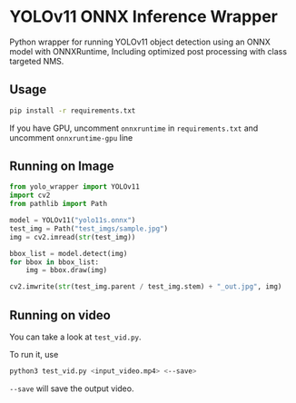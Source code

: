 # YOLOv11 ONNX Inference Wrapper

Python wrapper for running YOLOv11 object detection using an ONNX model with ONNXRuntime, Including optimized post processing with class targeted NMS.

## Usage

```sh
pip install -r requirements.txt
```
If you have GPU, uncomment `onnxruntime` in `requirements.txt` and uncomment `onnxruntime-gpu` line

## Running on Image

```python
from yolo_wrapper import YOLOv11
import cv2
from pathlib import Path

model = YOLOv11("yolo11s.onnx")
test_img = Path("test_imgs/sample.jpg")
img = cv2.imread(str(test_img))

bbox_list = model.detect(img)
for bbox in bbox_list:
    img = bbox.draw(img)

cv2.imwrite(str(test_img.parent / test_img.stem) + "_out.jpg", img)
```

## Running on video

You can take a look at `test_vid.py`.

To run it, use
```sh
python3 test_vid.py <input_video.mp4> <--save>
```
`--save` will save the output video.
